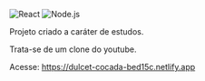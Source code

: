 ![React](https://img.shields.io/badge/React-blue)
![Node.js](https://img.shields.io/badge/Node-green)

Projeto criado a caráter de estudos. 

Trata-se de um clone do youtube. 

Acesse: 
https://dulcet-cocada-bed15c.netlify.app
